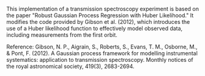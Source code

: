 This implementation of a transmission spectroscopy experiment is based on the paper "Robust Gaussian Process Regression with Huber Likelihood." 
It modifies the code provided by Gibson et al. (2012), which introduces the use of a Huber likelihood function to effectively model observed data, including measurements from the first orbit.



Reference:
Gibson, N. P., Aigrain, S., Roberts, S., Evans, T. M., Osborne, M., & Pont, F. (2012). A Gaussian process framework for modelling instrumental systematics: 
application to transmission spectroscopy. Monthly notices of the royal astronomical society, 419(3), 2683-2694.
